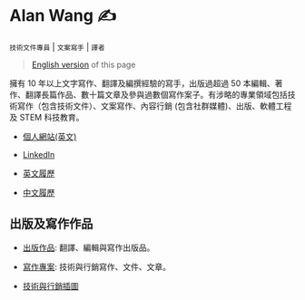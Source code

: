 # Alan Wang ✍️

`技術文件專員` | `文案寫手` | `譯者`

> [English version](https://github.com/alankrantas/alankrantas/blob/main/README.md) of this page

擁有 10 年以上文字寫作、翻譯及編撰經驗的寫手，出版過超過 50 本編輯、著作、翻譯長篇作品、數十篇文章及參與過數個寫作案子。有涉略的專業領域包括技術寫作（包含技術文件）、文案寫作、內容行銷 (包含社群媒體)、出版、軟體工程及 STEM 科技教育。

- [個人網站(英文)](https://alankrantas.github.io/)

- [LinkedIn](https://www.linkedin.com/in/alankrantas/)

- [英文履歷](https://www.cake.me/krantas)

- [中文履歷](https://www.cake.me/me/krantas)

## 出版及寫作作品

- [出版作品](https://github.com/alankrantas/alankrantas/blob/main/works/published.md): 翻譯、編輯與寫作出版品。

- [寫作專案](https://github.com/alankrantas/alankrantas/blob/main/works/projects.md): 技術與行銷寫作、文件、文章。

- [技術與行銷插圖](https://github.com/alankrantas/alankrantas/blob/main/works/illustration.md)
